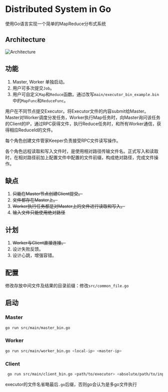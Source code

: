 # Distributed System in Go

使用Go语言实现一个简单的MapReduce分布式系统

## Architecture
![Architecture](http://xsj.zhengsj.top/小书匠/2019年4月17日-20194171555499466079.png)

## 功能
1. Master, Worker 单独启动。
2. 用户可多次提交`Job`。
3. 用户可自定义`Map`和`Reduce`函数。通过改写`main/executor_bin_example.bin`中的`MapFunc`和`ReduceFunc`。

用户在不同节点提交Executor。将Executor文件的内容submit给Master。
Master对Worker调度分发任务，Worker执行Map任务时，向Master询问该任务的Client的IP，通过RPC获得文件，执行Reduce任务时，和所有Worker通信，获得相应ReduceId的文件。

每个角色创建文件管家Keeper负责接受RPC文件读写操作。

各个角色远程读取和写入文件时，是使用相对路径传输文件名。正式写入和读取时，在相对路径前加上配置文件中配置的文件前缀，构成绝对路径，完成文件操作。

## 缺点
1. ~~只能在Master节点创建Client提交。~~
2. ~~文件都存在Master上。~~
3. ~~Worker执行任务都是对Master上的文件进行读取和写入。~~
4. ~~输入文件只能使用绝对路径~~

## 计划
1. ~~Worker与Client直接连接。~~
2. 设计失败反馈。
3. 设计心跳，增强容错。

## 配置
修改存放中间文件及结果的目录前缀：修改`src/common_file.go`

## 启动
### Master
```bash
go run src/main/master_bin.go
```

### Worker
```bash
go run src/main/worker_bin.go <local-ip> <master-ip>
```

### Client
```bash
 go run src/main/client_bin.go <path/to/executor> <absolute/path/to/input/files>
```
executor的文件名省略最后`.go`后缀，否则go会认为是多go文件执行

